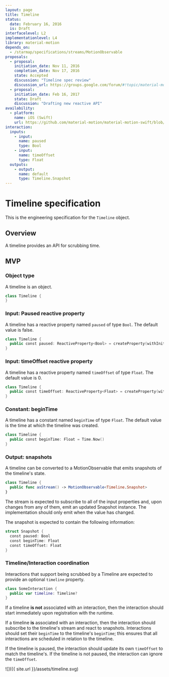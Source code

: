 ```yaml
---
layout: page
title: Timeline
status:
  date: February 16, 2016
  is: Draft
interfacelevel: L2
implementationlevel: L4
library: material-motion
depends_on:
  - /starmap/specifications/streams/MotionObservable
proposals:
  - proposal:
    initiation_date: Nov 11, 2016
    completion_date: Nov 17, 2016
    state: Accepted
    discussion: "Timeline spec review"
    discussion_url: https://groups.google.com/forum/#!topic/material-motion/hLMbEEzUV4Y
  - proposal:
    initiation_date: Feb 16, 2017
    state: Draft
    discussion: "Drafting new reactive API"
availability:
  - platform:
    name: iOS (Swift)
    url: https://github.com/material-motion/material-motion-swift/blob/develop/src/Timeline.swift
interaction:
  inputs:
    - input:
      name: paused
      type: Bool
    - input:
      name: timeOffset
      type: Float
  outputs:
    - output:
      name: default
      type: Timeline.Snapshot
---
```


# Timeline specification

This is the engineering specification for the `Timeline` object.

## Overview

A timeline provides an API for scrubbing time.

## MVP

### Object type

A timeline is an object.

```swift
class Timeline {
}
```

### Input: Paused reactive property

A timeline has a reactive property named `paused` of type `Bool`. The default value is false.

```swift
class Timeline {
  public const paused: ReactiveProperty<Bool> = createProperty(withInitialValue: false)
}
```

### Input: timeOffset reactive property

A timeline has a reactive property named `timeOffset` of type `Float`. The default value is 0.

```swift
class Timeline {
  public const timeOffset: ReactiveProperty<Float> = createProperty(withInitialValue: 0)
}
```

### Constant: beginTime

A timeline has a constant named `beginTime` of type `Float`. The default value is the time at which
the timeline was created.

```swift
class Timeline {
  public const beginTime: Float = Time.Now()
}
```

### Output: snapshots

A timeline can be converted to a MotionObservable that emits snapshots of the timeline's state.

```swift
class Timeline {
  public func asStream() -> MotionObservable<Timeline.Snapshot>
}
```

The stream is expected to subscribe to all of the input properties and, upon changes from any of
them, emit an updated Snapshot instance. The implementation should only emit when the value has
changed.

The snapshot is expected to contain the following information:

```swift
struct Snapshot {
  const paused: Bool
  const beginTime: Float
  const timeOffset: Float
}
```

### Timeline/Interaction coordination

Interactions that support being scrubbed by a Timeline are expected to provide an optional
`timeline` property.

```swift
class SomeInteraction {
  public var timeline: Timeline?
}
```

If a timeline **is not** associated with an interaction, then the interaction should start
immediately upon registration with the runtime.

If a timeline **is** associated with an interaction, then the interaction should subscribe to the
timeline's stream and react to snapshots. Interactions should set their `beginTime` to the
timeline's `beginTime`; this ensures that all interactions are scheduled in relation to the
timeline.

If the timeline is paused, the interaction should update its own `timeOffset` to match the
timeline's. If the timeline is not paused, the interaction can ignore the `timeOffset`.

![]({{ site.url }}/assets/timeline.svg)

